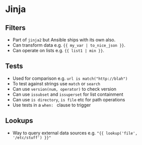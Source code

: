 # Jinja

## Filters
* Part of `jinja2` but Ansible ships with its own also.
* Can transform data e.g. `{{ my_var | to_nice_json }}`.
* Can operate on lists e.g. `{{ list1 | min }}`.

## Tests
* Used for comparison e.g. `url is match("http://blah")`
* To test against strings use `match` or `search`
* Can use `version(num, operator)` to check version
* Can use `issubset` and `issuperset` for list containment
* Can use `is directory`, `is file` etc for path operations
* Use tests in a `when: ` clause to trigger

## Lookups
* Way to query external data sources e.g. `"{{ lookup('file', '/etc/stuff') }}"`
